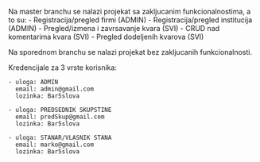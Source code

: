 Na master branchu se nalazi projekat sa zakljucanim funkcionalnostima, a to su:
    - Registracija/pregled firmi (ADMIN)
    - Registracija/pregled institucija (ADMIN) 
    - Pregled/izmena i zavrsavanje kvara (SVI) 
    - CRUD nad komentarima kvara (SVI)
    - Pregled dodeljenih kvarova (SVI)

Na sporednom branchu se nalazi projekat bez zakljucanih funkcionalnosti.
    
Kredencijale za 3 vrste korisnika:

    - uloga: ADMIN
      email: admin@gmail.com 
      lozinka: Bar5slova
      
    - uloga: PREDSEDNIK SKUPSTINE
      email: predSkup@gmail.com 
      lozinka: Bar5slova
      
    - uloga: STANAR/VLASNIK STANA
      email: marko@gmail.com 
      lozinka: Bar5slova